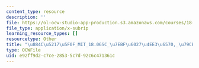 ```yaml
---
content_type: resource
description: ''
file: https://ol-ocw-studio-app-production.s3.amazonaws.com/courses/18-06sc-linear-algebra-fall-2011/e92ff9d2c7ce28535c7d92c6c471361c_884c52175f0f_MIT_18.06SC_7ebf60274ee36570-_79cb_2011.srt
file_type: application/x-subrip
learning_resource_types: []
resourcetype: Other
title: "\u884C\u5217\u5F0F_MIT_18.06SC_\u7EBF\u6027\u4EE3\u6570,_\u79CB_2011.srt"
type: OCWFile
uid: e92ff9d2-c7ce-2853-5c7d-92c6c471361c
---
```

